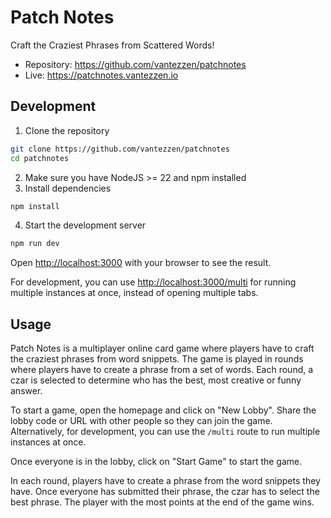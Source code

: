 # Patch Notes

Craft the Craziest Phrases from Scattered Words!

- Repository: https://github.com/vantezzen/patchnotes
- Live: https://patchnotes.vantezzen.io

## Development

1. Clone the repository

```bash
git clone https://github.com/vantezzen/patchnotes
cd patchnotes
```

2. Make sure you have NodeJS >= 22 and npm installed
3. Install dependencies

```bash
npm install
```

4. Start the development server

```bash
npm run dev
```

Open [http://localhost:3000](http://localhost:3000) with your browser to see the result.

For development, you can use <http://localhost:3000/multi> for running multiple instances at once, instead of opening multiple tabs.

## Usage

Patch Notes is a multiplayer online card game where players have to craft the craziest phrases from word snippets. The game is played in rounds where players have to create a phrase from a set of words. Each round, a czar is selected to determine who has the best, most creative or funny answer.

To start a game, open the homepage and click on "New Lobby". Share the lobby code or URL with other people so they can join the game. Alternatively, for development, you can use the `/multi` route to run multiple instances at once.

Once everyone is in the lobby, click on "Start Game" to start the game.

In each round, players have to create a phrase from the word snippets they have. Once everyone has submitted their phrase, the czar has to select the best phrase. The player with the most points at the end of the game wins.
